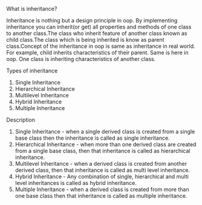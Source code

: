 What is inheritance?

Inheritance is nothing but a design principle in oop. By implementing inheritance you can inherit(or get) all properties and methods of one class to another class.The class who inherit feature of another class known as child class.The class which is being inherited is know as parent class.Concept of the inheritance in oop is same as inheritance in real world. For example, child inherits characteristics  of their parent. Same is here in oop. One class is inheriting characteristics of another class.


Types of inheritance
1. Single Inheritance 
2. Hierarchical Inheritance
3. Multilevel Inheritance
4. Hybrid Inheritance
5. Multiple Inheritance

Description

1. Single Inheritance - when a single derived class is created from a single base class then the inheritance is called as single inheritance.
2. Hierarchical Inheritance - when more than one derived class are created from a single base class, then that inheritance is called as hierarchical inheritance.
3. Multilevel Inheritance - when a derived class is created from another derived class, then that inheritance is called as multi level inheritance. 
4. Hybrid Inheritance - Any combination of single, hierarchical and multi level inheritances is called as hybrid inheritance. 
5. Multiple Inheritance - when a derived class is created from more than one base class then that inheritance is called as multiple inheritance. 





